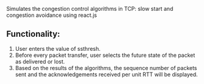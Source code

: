 Simulates the congestion control algorithms in TCP: slow start and congestion avoidance using react.js

## Functionality:
1. User enters the value of ssthresh.
2. Before every packet transfer, user selects the future state of the packet as delivered or lost.
3. Based on the results of the algorithms, the sequence number of packets sent and the acknowledgements received per unit RTT will be displayed.